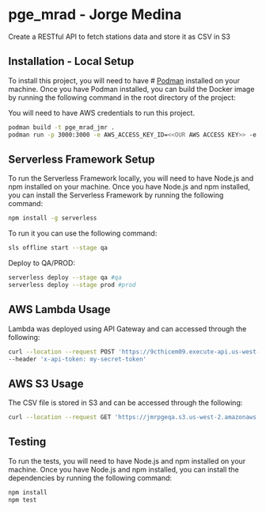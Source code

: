 # pge_mrad - Jorge Medina

Create a RESTful API to fetch stations data and store it as CSV in S3

## Installation - Local Setup

To install this project, you will need to have # [Podman](https://podman.io/docs/installation) installed on your machine. Once you have Podman installed, you can build the Docker image by running the following command in the root directory of the project:
 
 You will need to have AWS credentials to run this project.


```bash
podman build -t pge_mrad_jmr .
podman run -p 3000:3000 -e AWS_ACCESS_KEY_ID=<<OUR AWS ACCESS KEY>> -e AWS_SECRET_ACCESS_KEY=<<YOUR AWS SECRET KEY>>  pge_mrad_jmr
```

## Serverless Framework Setup

To run the Serverless Framework locally, you will need to have Node.js and npm installed on your machine. Once you have Node.js and npm installed, you can install the Serverless Framework by running the following command:

```bash
npm install -g serverless
```

To run it you can use the following command:

```bash
sls offline start --stage qa    
```

Deploy to QA/PROD:

```bash
serverless deploy --stage qa #qa
serverless deploy --stage prod #prod
```


## AWS Lambda Usage
Lambda was deployed using API Gateway and can accessed through the following:

```bash
curl --location --request POST 'https://9cthicem09.execute-api.us-west-2.amazonaws.com/qa/processStations' \
--header 'x-api-token: my-secret-token'
```

## AWS S3 Usage
The CSV file is stored in S3 and can be accessed through the following:

```bash
curl --location --request GET 'https://jmrpgeqa.s3.us-west-2.amazonaws.com/data.csv' \
```

## Testing
To run the tests, you will need to have Node.js and npm installed on your machine. Once you have Node.js and npm installed, you can install the dependencies by running the following command:

```bash
npm install
npm test
```

